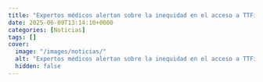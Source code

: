 ```yaml
---
title: "Expertos médicos alertan sobre la inequidad en el acceso a TTFields en el tratamiento del glioblastoma en España"
date: 2025-06-09T13:14:10+0000
categories: [Noticias]
tags: []
cover:
  image: "/images/noticias/"
  alt: "Expertos médicos alertan sobre la inequidad en el acceso a TTFields en el tratamiento del glioblastoma en España"
  hidden: false
---
```



